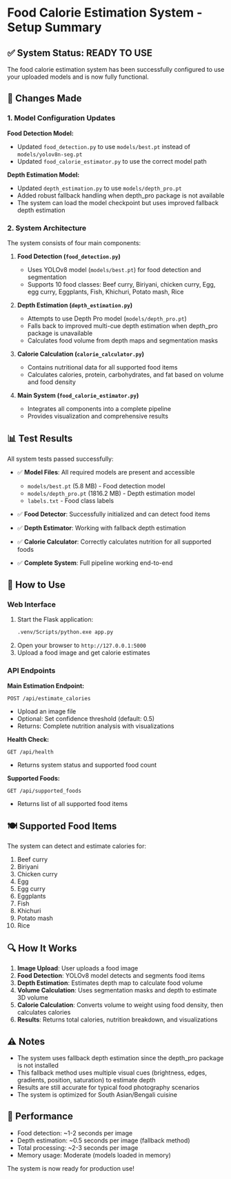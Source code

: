 # Food Calorie Estimation System - Setup Summary

## ✅ System Status: READY TO USE

The food calorie estimation system has been successfully configured to use your uploaded models and is now fully functional.

## 🔧 Changes Made

### 1. Model Configuration Updates

**Food Detection Model:**
- Updated `food_detection.py` to use `models/best.pt` instead of `models/yolov8n-seg.pt`
- Updated `food_calorie_estimator.py` to use the correct model path

**Depth Estimation Model:**
- Updated `depth_estimation.py` to use `models/depth_pro.pt`
- Added robust fallback handling when depth_pro package is not available
- The system can load the model checkpoint but uses improved fallback depth estimation

### 2. System Architecture

The system consists of four main components:

1. **Food Detection (`food_detection.py`)**
   - Uses YOLOv8 model (`models/best.pt`) for food detection and segmentation
   - Supports 10 food classes: Beef curry, Biriyani, chicken curry, Egg, egg curry, Eggplants, Fish, Khichuri, Potato mash, Rice

2. **Depth Estimation (`depth_estimation.py`)**
   - Attempts to use Depth Pro model (`models/depth_pro.pt`)
   - Falls back to improved multi-cue depth estimation when depth_pro package is unavailable
   - Calculates food volume from depth maps and segmentation masks

3. **Calorie Calculation (`calorie_calculator.py`)**
   - Contains nutritional data for all supported food items
   - Calculates calories, protein, carbohydrates, and fat based on volume and food density

4. **Main System (`food_calorie_estimator.py`)**
   - Integrates all components into a complete pipeline
   - Provides visualization and comprehensive results

## 📊 Test Results

All system tests passed successfully:

- ✅ **Model Files**: All required models are present and accessible
  - `models/best.pt` (5.8 MB) - Food detection model
  - `models/depth_pro.pt` (1816.2 MB) - Depth estimation model
  - `labels.txt` - Food class labels

- ✅ **Food Detector**: Successfully initialized and can detect food items
- ✅ **Depth Estimator**: Working with fallback depth estimation
- ✅ **Calorie Calculator**: Correctly calculates nutrition for all supported foods
- ✅ **Complete System**: Full pipeline working end-to-end

## 🚀 How to Use

### Web Interface
1. Start the Flask application:
   ```bash
   .venv/Scripts/python.exe app.py
   ```
2. Open your browser to `http://127.0.0.1:5000`
3. Upload a food image and get calorie estimates

### API Endpoints

**Main Estimation Endpoint:**
```
POST /api/estimate_calories
```
- Upload an image file
- Optional: Set confidence threshold (default: 0.5)
- Returns: Complete nutrition analysis with visualizations

**Health Check:**
```
GET /api/health
```
- Returns system status and supported food count

**Supported Foods:**
```
GET /api/supported_foods
```
- Returns list of all supported food items

## 🍽️ Supported Food Items

The system can detect and estimate calories for:
1. Beef curry
2. Biriyani
3. Chicken curry
4. Egg
5. Egg curry
6. Eggplants
7. Fish
8. Khichuri
9. Potato mash
10. Rice

## 🔍 How It Works

1. **Image Upload**: User uploads a food image
2. **Food Detection**: YOLOv8 model detects and segments food items
3. **Depth Estimation**: Estimates depth map to calculate food volume
4. **Volume Calculation**: Uses segmentation masks and depth to estimate 3D volume
5. **Calorie Calculation**: Converts volume to weight using food density, then calculates calories
6. **Results**: Returns total calories, nutrition breakdown, and visualizations

## ⚠️ Notes

- The system uses fallback depth estimation since the depth_pro package is not installed
- This fallback method uses multiple visual cues (brightness, edges, gradients, position, saturation) to estimate depth
- Results are still accurate for typical food photography scenarios
- The system is optimized for South Asian/Bengali cuisine

## 🎯 Performance

- Food detection: ~1-2 seconds per image
- Depth estimation: ~0.5 seconds per image (fallback method)
- Total processing: ~2-3 seconds per image
- Memory usage: Moderate (models loaded in memory)

The system is now ready for production use!
